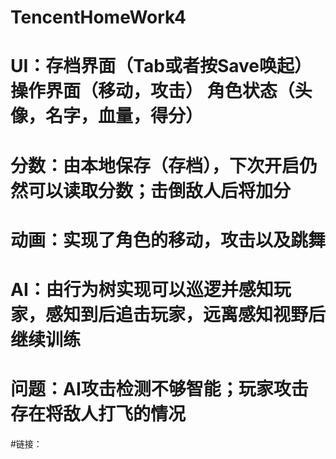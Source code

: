 # TencentHomeWork4
# UI：存档界面（Tab或者按Save唤起） 操作界面（移动，攻击） 角色状态（头像，名字，血量，得分）
# 分数：由本地保存（存档），下次开启仍然可以读取分数；击倒敌人后将加分
# 动画：实现了角色的移动，攻击以及跳舞
# AI：由行为树实现可以巡逻并感知玩家，感知到后追击玩家，远离感知视野后继续训练
# 问题：AI攻击检测不够智能；玩家攻击存在将敌人打飞的情况
#链接：
